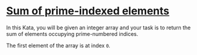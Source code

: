 # [Sum of prime-indexed elements](https://www.codewars.com/kata/sum-of-prime-indexed-elements "https://www.codewars.com/kata/59f38b033640ce9fc700015b")

In this Kata, you will be given an integer array and your task is to return the sum of elements
occupying prime-numbered indices.

The first element of the array is at index `0`.